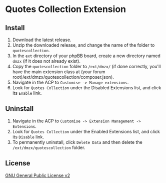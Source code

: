 # Quotes Collection Extension

## Install
1. Download the latest release.
2. Unzip the downloaded release, and change the name of the folder to `quotescollection`.
3. In the `ext` directory of your phpBB board, create a new directory named `dmzx` (if it does not already exist).
4. Copy the `quotescollection` folder to `/ext/dmzx/` (if done correctly, you'll have the main extension class at (your forum root)/ext/dmzx/quotescollection/composer.json).
5. Navigate in the ACP to `Customise -> Manage extensions`.
6. Look for `Quotes Collection` under the Disabled Extensions list, and click its `Enable` link.

## Uninstall
1. Navigate in the ACP to `Customise -> Extension Management -> Extensions`.
2. Look for `Quotes Collection` under the Enabled Extensions list, and click its `Disable` link.
3. To permanently uninstall, click `Delete Data` and then delete the `/ext/dmzx/quotescollection` folder.

## License
[GNU General Public License v2](http://opensource.org/licenses/GPL-2.0)
